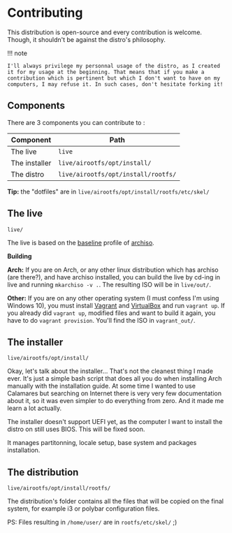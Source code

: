 # Contributing

This distribution is open-source and every contribution is welcome. Though, it shouldn't be against the distro's philosophy.

!!! note

    I'll always privilege my personnal usage of the distro, as I created it for my usage at the beginning. That means that if you make a contribution which is pertinent but which I don't want to have on my computers, I may refuse it. In such cases, don't hesitate forking it!

## Components

There are 3 components you can contribute to :

| Component | Path |
|---|---|
| The live | `live` |
| The installer | `live/airootfs/opt/install/` |
| The distro | `live/airootfs/opt/install/rootfs/` |

**Tip:** the "dotfiles" are in `live/airootfs/opt/install/rootfs/etc/skel/`

## The live

`live/`

The live is based on the [baseline](https://gitlab.archlinux.org/archlinux/archiso/-/tree/master/configs/baseline) profile of [archiso](https://wiki.archlinux.org/title/archiso).

**Building**

**Arch:** If you are on Arch, or any other linux distribution which has archiso (are there?), and have archiso installed, you can build the live by cd-ing in live and running `mkarchiso -v .`. The resulting ISO will be in `live/out/`.

**Other:** If you are on any other operating system (I must confess I'm using Windows 10), you must install [Vagrant](https://www.vagrantup.com/) and [VirtualBox](https://www.virtualbox.org/) and run `vagrant up`. If you already did `vagrant up`, modified files and want to build it again, you have to do `vagrant provision`. You'll find the ISO in `vagrant_out/`.

## The installer

`live/airootfs/opt/install/`

Okay, let's talk about the installer... That's not the cleanest thing I made ever. It's just a simple bash script that does all you do when installing Arch manually with the installation guide. At some time I wanted to use Calamares but searching on Internet there is very very few documentation about it, so it was even simpler to do everything from zero. And it made me learn a lot actually.

The installer doesn't support UEFI yet, as the computer I want to install the distro on still uses BIOS. This will be fixed soon.

It manages partitonning, locale setup, base system and packages installation.

## The distribution

`live/airootfs/opt/install/rootfs/`

The distribution's folder contains all the files that will be copied on the final system, for example i3 or polybar configuration files.

PS: Files resulting in `/home/user/` are in `rootfs/etc/skel/` ;)
